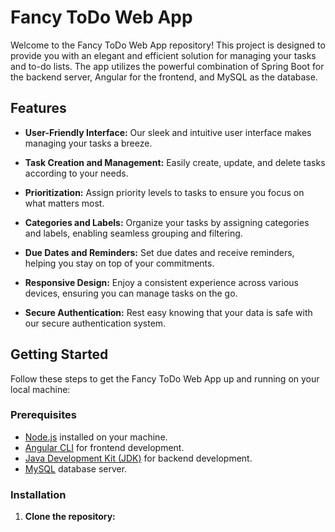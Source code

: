 # Fancy ToDo Web App

Welcome to the Fancy ToDo Web App repository! This project is designed to provide you with an elegant and efficient solution for managing your tasks and to-do lists. The app utilizes the powerful combination of Spring Boot for the backend server, Angular for the frontend, and MySQL as the database.

## Features

- **User-Friendly Interface:** Our sleek and intuitive user interface makes managing your tasks a breeze.
  
- **Task Creation and Management:** Easily create, update, and delete tasks according to your needs.

- **Prioritization:** Assign priority levels to tasks to ensure you focus on what matters most.

- **Categories and Labels:** Organize your tasks by assigning categories and labels, enabling seamless grouping and filtering.

- **Due Dates and Reminders:** Set due dates and receive reminders, helping you stay on top of your commitments.

- **Responsive Design:** Enjoy a consistent experience across various devices, ensuring you can manage tasks on the go.

- **Secure Authentication:** Rest easy knowing that your data is safe with our secure authentication system.

## Getting Started

Follow these steps to get the Fancy ToDo Web App up and running on your local machine:

### Prerequisites

- [Node.js](https://nodejs.org/) installed on your machine.
- [Angular CLI](https://cli.angular.io/) for frontend development.
- [Java Development Kit (JDK)](https://www.oracle.com/java/technologies/javase-downloads.html) for backend development.
- [MySQL](https://www.mysql.com/) database server.

### Installation

1. **Clone the repository:**

